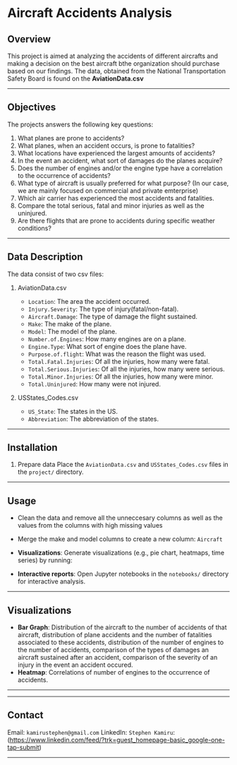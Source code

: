 # Aircraft Accidents Analysis

## Overview
This project is aimed at analyzing the accidents of different aircrafts and making a decision on the best aircraft bthe organization should purchase based on our findings. The data, obtained from the National Transportation Safety Board is found on the **AviationData.csv**

------
## Objectives 
The projects answers the following key questions:
1. What planes are prone to accidents?
2. What planes, when an accident occurs, is prone to fatalities?
3. What locations have experienced the largest amounts of accidents?
4. In the event an accident, what sort of damages do the planes acquire?
5. Does the number of engines and/or the engine type have a correlation to the occurrence of accidents?
6.  What type of aircraft is usually preferred for what purpose? (In our case, we are mainly focused on commercial and private emterprise)
7. Which air carrier has experienced the most accidents and fatalities.
8. Compare the total serious, fatal and minor injuries as well as the uninjured.
9. Are there flights that are prone to accidents during specific weather conditions?
------

## Data Description
The data consist of two csv files:
1. AviationData.csv
    * `Location`: The area the accident occurred.
    * `Injury.Severity`: The type of injury(fatal/non-fatal).
    * `Aircraft.Damage`: The type of damage the flight sustained.
    * `Make`: The make of the plane.
    * `Model`: The model of the plane.
    * `Number.of.Engines`: How many engines are on a plane.
    * `Engine.Type`: What sort of engine does the plane have.
    * `Purpose.of.flight`: What was the reason the flight was used.
    * `Total.Fatal.Injuries`: Of all the injuries, how many were fatal.
    * `Total.Serious.Injuries`: Of all the injuries, how many were serious.
    * `Total.Minor.Injuries`: Of all the injuries, how many were minor.
    * `Total.Uninjured`: How many were not injured.

2. USStates_Codes.csv

    * `US_State`: The states in the US.
    * `Abbreviation`: The abbreviation of the states.
-------

## Installation

1. Prepare data 
Place the `AviationData.csv` and `USStates_Codes.csv` files in the `project/` directory.

-----

## Usage 

 * Clean the data and remove all the unneccesary columns as well as the values from the columns with high missing values
 * Merge the make and model columns to create a new column: `Aircraft`


* **Visualizations**: Generate visualizations (e.g., pie chart, heatmaps, time series) by running:


* **Interactive reports**: Open Jupyter notebooks in the `notebooks/` directory for interactive analysis.

-----


## Visualizations

* **Bar Graph**: Distribution of the aircraft to the number of accidents of that aircraft, distribution of plane accidents and the number of fatalities associated to these accidents, distribution of the number of engines to the number of accidents, comparison of the types of damages an aircraft sustained after an accident, comparison of the severity of an injury in the event an accident occured.
* **Heatmap**: Correlations of number of engines to the occurrence of accidents.
------

-----

## Contact 
Email: `kamirustephen@gmail.com`
LinkedIn: `Stephen Kamiru`: (https://www.linkedin.com/feed/?trk=guest_homepage-basic_google-one-tap-submit)

-----
